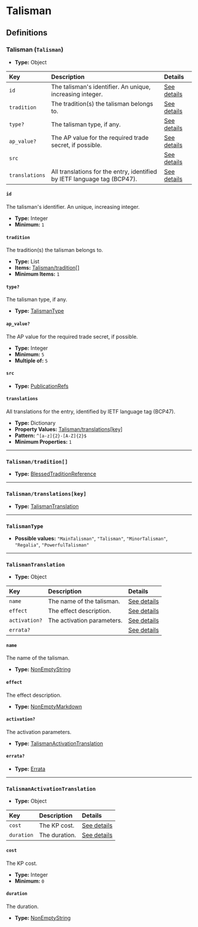 # Talisman

## Definitions

### <a name="Talisman"></a> Talisman (`Talisman`)

- **Type:** Object

Key | Description | Details
:-- | :-- | :--
`id` | The talisman's identifier. An unique, increasing integer. | <a href="#Talisman/id">See details</a>
`tradition` | The tradition(s) the talisman belongs to. | <a href="#Talisman/tradition">See details</a>
`type?` | The talisman type, if any. | <a href="#Talisman/type">See details</a>
`ap_value?` | The AP value for the required trade secret, if possible. | <a href="#Talisman/ap_value">See details</a>
`src` |  | <a href="#Talisman/src">See details</a>
`translations` | All translations for the entry, identified by IETF language tag (BCP47). | <a href="#Talisman/translations">See details</a>

#### <a name="Talisman/id"></a> `id`

The talisman's identifier. An unique, increasing integer.

- **Type:** Integer
- **Minimum:** `1`

#### <a name="Talisman/tradition"></a> `tradition`

The tradition(s) the talisman belongs to.

- **Type:** List
- **Items:** <a href="#Talisman/tradition[]">Talisman/tradition[]</a>
- **Minimum Items:** `1`

#### <a name="Talisman/type"></a> `type?`

The talisman type, if any.

- **Type:** <a href="#TalismanType">TalismanType</a>

#### <a name="Talisman/ap_value"></a> `ap_value?`

The AP value for the required trade secret, if possible.

- **Type:** Integer
- **Minimum:** `5`
- **Multiple of:** `5`

#### <a name="Talisman/src"></a> `src`

- **Type:** <a href="./source/_PublicationRef.md#PublicationRefs">PublicationRefs</a>

#### <a name="Talisman/translations"></a> `translations`

All translations for the entry, identified by IETF language tag (BCP47).

- **Type:** Dictionary
- **Property Values:** <a href="#Talisman/translations[key]">Talisman/translations[key]</a>
- **Pattern:** `^[a-z]{2}-[A-Z]{2}$`
- **Minimum Properties:** `1`

---

### <a name="Talisman/tradition[]"></a> `Talisman/tradition[]`

- **Type:** <a href="./_SimpleReferences.md#BlessedTraditionReference">BlessedTraditionReference</a>

---

### <a name="Talisman/translations[key]"></a> `Talisman/translations[key]`

- **Type:** <a href="#TalismanTranslation">TalismanTranslation</a>

---

### <a name="TalismanType"></a> `TalismanType`

- **Possible values:** `"MainTalisman"`, `"Talisman"`, `"MinorTalisman"`, `"Regalia"`, `"PowerfulTalisman"`

---

### <a name="TalismanTranslation"></a> `TalismanTranslation`

- **Type:** Object

Key | Description | Details
:-- | :-- | :--
`name` | The name of the talisman. | <a href="#TalismanTranslation/name">See details</a>
`effect` | The effect description. | <a href="#TalismanTranslation/effect">See details</a>
`activation?` | The activation parameters. | <a href="#TalismanTranslation/activation">See details</a>
`errata?` |  | <a href="#TalismanTranslation/errata">See details</a>

#### <a name="TalismanTranslation/name"></a> `name`

The name of the talisman.

- **Type:** <a href="./_NonEmptyString.md#NonEmptyString">NonEmptyString</a>

#### <a name="TalismanTranslation/effect"></a> `effect`

The effect description.

- **Type:** <a href="./_NonEmptyString.md#NonEmptyMarkdown">NonEmptyMarkdown</a>

#### <a name="TalismanTranslation/activation"></a> `activation?`

The activation parameters.

- **Type:** <a href="#TalismanActivationTranslation">TalismanActivationTranslation</a>

#### <a name="TalismanTranslation/errata"></a> `errata?`

- **Type:** <a href="./source/_Erratum.md#Errata">Errata</a>

---

### <a name="TalismanActivationTranslation"></a> `TalismanActivationTranslation`

- **Type:** Object

Key | Description | Details
:-- | :-- | :--
`cost` | The KP cost. | <a href="#TalismanActivationTranslation/cost">See details</a>
`duration` | The duration. | <a href="#TalismanActivationTranslation/duration">See details</a>

#### <a name="TalismanActivationTranslation/cost"></a> `cost`

The KP cost.

- **Type:** Integer
- **Minimum:** `0`

#### <a name="TalismanActivationTranslation/duration"></a> `duration`

The duration.

- **Type:** <a href="./_NonEmptyString.md#NonEmptyString">NonEmptyString</a>
